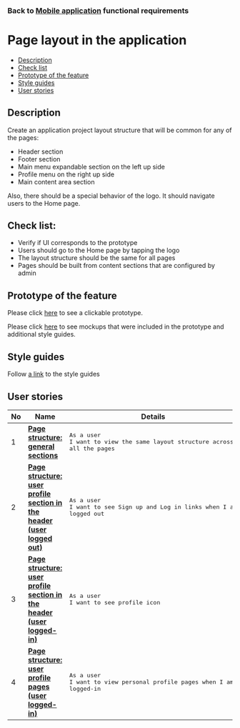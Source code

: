 ### Back to [Mobile application](/mobile_application_features/mobile_application_features_list/README.md) functional requirements

# Page layout in the application

- [Description](#description)
- [Check list](#check-list)
- [Prototype of the feature](#prototype-of-the-feature)
- [Style guides](#style-guides)
- [User stories](#user-stories)

## Description

Create an application project layout structure that will be common for any of the pages:
- Header section
- Footer section
- Main menu expandable section on the left up side
- Profile menu on the right up side
- Main content area section

Also, there should be a special behavior of the logo. It should navigate users to the Home page.

## Check list:

  - Verify if UI corresponds to the prototype
  - Users should go to the Home page by tapping the logo
  - The layout structure should be the same for all pages
  - Pages should be built from content sections that are configured by admin

## Prototype of the feature

Please click [here](https://www.figma.com/proto/JVDTph8VY9Ye7kz8BTDxhJ/1-Sports-Hub-General-Prototype?page-id=0%3A5852&node-id=0%3A7481&viewport=-1637%2C-969%2C0.37520089745521545&scaling=scale-down) to see a clickable prototype.

Please click [here](https://www.figma.com/design/JVDTph8VY9Ye7kz8BTDxhJ/%231---Sports-Hub-General-Prototype?node-id=0-5852&t=QqYNpKrPFqpmBfIT-1) to see mockups that were included in the prototype and additional style guides.

## Style guides

Follow [a link](https://www.figma.com/proto/0zkkf5WC77OSpvyD6YXpFE/Style-guides?page-id=0%3A1&node-id=19%3A5368&viewport=266%2C48%2C0.54&scaling=min-zoom&starting-point-node-id=19%3A5368) to the style guides

## User stories

No           |      Name     |   Details
------------ | ------------- | -------------
1 |[**Page structure: general sections**](/mobile_application_features/project_layout/user_stories/page_structure_general_sections/README.md)|<pre>As a user<br>I want to view the same layout structure across all the pages</pre>
2 |[**Page structure: user profile section in the header (user logged out)**](/mobile_application_features/project_layout/user_stories/page_structure_user_profile_section_user_logged_out/README.md)|<pre>As a user<br>I want to see Sign up and Log in links when I am logged out</pre>
3 |[**Page structure: user profile section in the header (user logged-in)**](/mobile_application_features/project_layout/user_stories/page_structure_user_profile_section_user_logged_in/README.md)|<pre>As a user<br>I want to see profile icon</pre>
4 |[**Page structure: user profile pages (user logged-in)**](/mobile_application_features/project_layout/user_stories/page_structure_user_profile_pages_user_logged_in/README.md)|<pre>As a user<br>I want to view personal profile pages when I am logged-in</pre>
